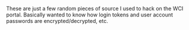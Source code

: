 These are just a few random pieces of source I used to hack on the WCI portal. Basically wanted to know how login tokens and user account passwords are encrypted/decrypted, etc.